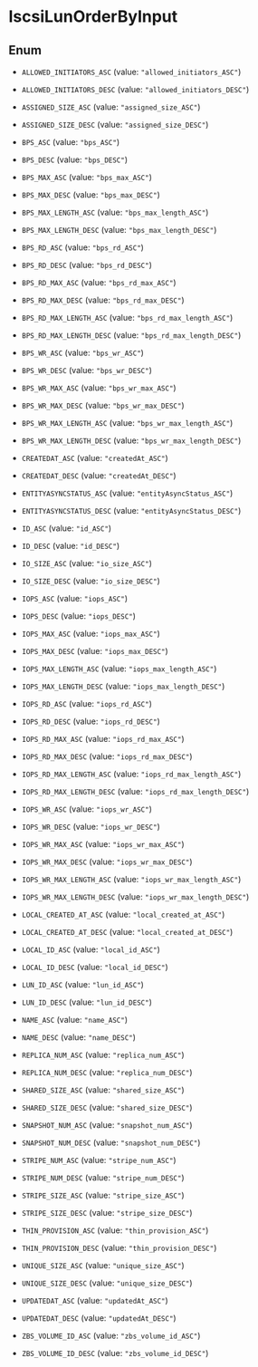 

# IscsiLunOrderByInput

## Enum


* `ALLOWED_INITIATORS_ASC` (value: `"allowed_initiators_ASC"`)

* `ALLOWED_INITIATORS_DESC` (value: `"allowed_initiators_DESC"`)

* `ASSIGNED_SIZE_ASC` (value: `"assigned_size_ASC"`)

* `ASSIGNED_SIZE_DESC` (value: `"assigned_size_DESC"`)

* `BPS_ASC` (value: `"bps_ASC"`)

* `BPS_DESC` (value: `"bps_DESC"`)

* `BPS_MAX_ASC` (value: `"bps_max_ASC"`)

* `BPS_MAX_DESC` (value: `"bps_max_DESC"`)

* `BPS_MAX_LENGTH_ASC` (value: `"bps_max_length_ASC"`)

* `BPS_MAX_LENGTH_DESC` (value: `"bps_max_length_DESC"`)

* `BPS_RD_ASC` (value: `"bps_rd_ASC"`)

* `BPS_RD_DESC` (value: `"bps_rd_DESC"`)

* `BPS_RD_MAX_ASC` (value: `"bps_rd_max_ASC"`)

* `BPS_RD_MAX_DESC` (value: `"bps_rd_max_DESC"`)

* `BPS_RD_MAX_LENGTH_ASC` (value: `"bps_rd_max_length_ASC"`)

* `BPS_RD_MAX_LENGTH_DESC` (value: `"bps_rd_max_length_DESC"`)

* `BPS_WR_ASC` (value: `"bps_wr_ASC"`)

* `BPS_WR_DESC` (value: `"bps_wr_DESC"`)

* `BPS_WR_MAX_ASC` (value: `"bps_wr_max_ASC"`)

* `BPS_WR_MAX_DESC` (value: `"bps_wr_max_DESC"`)

* `BPS_WR_MAX_LENGTH_ASC` (value: `"bps_wr_max_length_ASC"`)

* `BPS_WR_MAX_LENGTH_DESC` (value: `"bps_wr_max_length_DESC"`)

* `CREATEDAT_ASC` (value: `"createdAt_ASC"`)

* `CREATEDAT_DESC` (value: `"createdAt_DESC"`)

* `ENTITYASYNCSTATUS_ASC` (value: `"entityAsyncStatus_ASC"`)

* `ENTITYASYNCSTATUS_DESC` (value: `"entityAsyncStatus_DESC"`)

* `ID_ASC` (value: `"id_ASC"`)

* `ID_DESC` (value: `"id_DESC"`)

* `IO_SIZE_ASC` (value: `"io_size_ASC"`)

* `IO_SIZE_DESC` (value: `"io_size_DESC"`)

* `IOPS_ASC` (value: `"iops_ASC"`)

* `IOPS_DESC` (value: `"iops_DESC"`)

* `IOPS_MAX_ASC` (value: `"iops_max_ASC"`)

* `IOPS_MAX_DESC` (value: `"iops_max_DESC"`)

* `IOPS_MAX_LENGTH_ASC` (value: `"iops_max_length_ASC"`)

* `IOPS_MAX_LENGTH_DESC` (value: `"iops_max_length_DESC"`)

* `IOPS_RD_ASC` (value: `"iops_rd_ASC"`)

* `IOPS_RD_DESC` (value: `"iops_rd_DESC"`)

* `IOPS_RD_MAX_ASC` (value: `"iops_rd_max_ASC"`)

* `IOPS_RD_MAX_DESC` (value: `"iops_rd_max_DESC"`)

* `IOPS_RD_MAX_LENGTH_ASC` (value: `"iops_rd_max_length_ASC"`)

* `IOPS_RD_MAX_LENGTH_DESC` (value: `"iops_rd_max_length_DESC"`)

* `IOPS_WR_ASC` (value: `"iops_wr_ASC"`)

* `IOPS_WR_DESC` (value: `"iops_wr_DESC"`)

* `IOPS_WR_MAX_ASC` (value: `"iops_wr_max_ASC"`)

* `IOPS_WR_MAX_DESC` (value: `"iops_wr_max_DESC"`)

* `IOPS_WR_MAX_LENGTH_ASC` (value: `"iops_wr_max_length_ASC"`)

* `IOPS_WR_MAX_LENGTH_DESC` (value: `"iops_wr_max_length_DESC"`)

* `LOCAL_CREATED_AT_ASC` (value: `"local_created_at_ASC"`)

* `LOCAL_CREATED_AT_DESC` (value: `"local_created_at_DESC"`)

* `LOCAL_ID_ASC` (value: `"local_id_ASC"`)

* `LOCAL_ID_DESC` (value: `"local_id_DESC"`)

* `LUN_ID_ASC` (value: `"lun_id_ASC"`)

* `LUN_ID_DESC` (value: `"lun_id_DESC"`)

* `NAME_ASC` (value: `"name_ASC"`)

* `NAME_DESC` (value: `"name_DESC"`)

* `REPLICA_NUM_ASC` (value: `"replica_num_ASC"`)

* `REPLICA_NUM_DESC` (value: `"replica_num_DESC"`)

* `SHARED_SIZE_ASC` (value: `"shared_size_ASC"`)

* `SHARED_SIZE_DESC` (value: `"shared_size_DESC"`)

* `SNAPSHOT_NUM_ASC` (value: `"snapshot_num_ASC"`)

* `SNAPSHOT_NUM_DESC` (value: `"snapshot_num_DESC"`)

* `STRIPE_NUM_ASC` (value: `"stripe_num_ASC"`)

* `STRIPE_NUM_DESC` (value: `"stripe_num_DESC"`)

* `STRIPE_SIZE_ASC` (value: `"stripe_size_ASC"`)

* `STRIPE_SIZE_DESC` (value: `"stripe_size_DESC"`)

* `THIN_PROVISION_ASC` (value: `"thin_provision_ASC"`)

* `THIN_PROVISION_DESC` (value: `"thin_provision_DESC"`)

* `UNIQUE_SIZE_ASC` (value: `"unique_size_ASC"`)

* `UNIQUE_SIZE_DESC` (value: `"unique_size_DESC"`)

* `UPDATEDAT_ASC` (value: `"updatedAt_ASC"`)

* `UPDATEDAT_DESC` (value: `"updatedAt_DESC"`)

* `ZBS_VOLUME_ID_ASC` (value: `"zbs_volume_id_ASC"`)

* `ZBS_VOLUME_ID_DESC` (value: `"zbs_volume_id_DESC"`)



